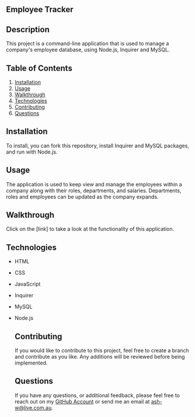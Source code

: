 ## Employee Tracker

## Description

This project is a command-line application that is used to manage a company's employee database, using Node.js, Inquirer and MySQL.

## Table of Contents

1. [Installation](#Installation)
2. [Usage](#Usage)
3. [Walkthrough](#Walkthrough)
4. [Technologies](#Technologies)
5. [Contributing](#Contributing)
6. [Questions](#Questions)

## Installation

To install, you can fork this repository, install Inquirer and MySQL packages, and run with Node.js.

## Usage

The application is used to keep view and manage the employees within a company along with their roles, departments, and salaries. Departments, roles and employees can be updated as the company expands.

## Walkthrough

Click on the [link] to take a look at the functionality of this application.

## Technologies

- HTML
- CSS
- JavaScript
- Inquirer
- MySQL
- Node.js

  ## Contributing

  If you would like to contribute to this project, feel free to create a branch and contribute as you like. Any additions will be reviewed before being implemented.

  ## Questions

  If you have any questions, or additional feedback, please feel free to reach out on my
  [GitHub Account](https://github.com/AshWeston) or send me an email at ash-w@live.com.au.
